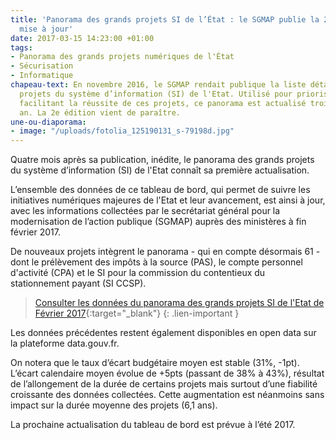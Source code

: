 ```yaml
---
title: 'Panorama des grands projets SI de l’État : le SGMAP publie la 2e édition,
  mise à jour'
date: 2017-03-15 14:23:00 +01:00
tags:
- Panorama des grands projets numériques de l'État
- Sécurisation
- Informatique
chapeau-text: En novembre 2016, le SGMAP rendait publique la liste détaillée des grands
  projets du système d’information (SI) de l'Etat. Utilisé pour prioriser les actions
  facilitant la réussite de ces projets, ce panorama est actualisé trois fois par
  an. La 2e édition vient de paraître.
une-ou-diaporama:
- image: "/uploads/fotolia_125190131_s-79198d.jpg"
---
```


Quatre mois après sa publication, inédite, le panorama des grands projets du système d’information (SI) de l'Etat connaît sa première actualisation.

L’ensemble des données de ce tableau de bord, qui permet de suivre les initiatives numériques majeures de l'Etat et leur avancement, est ainsi à jour, avec les informations collectées par le secrétariat général pour la modernisation de l’action publique (SGMAP) auprès des ministères à fin février 2017.

De nouveaux projets intègrent le panorama - qui en compte désormais 61 - dont le prélèvement des impôts à la source (PAS), le compte personnel d'activité (CPA) et le SI pour la commission du contentieux du stationnement payant (SI CCSP).

>[Consulter les données du panorama des grands projets SI de l'Etat de Février 2017](https://www.data.gouv.fr/fr/datasets/panorama-des-grands-projets-si-de-letat-1/){:target="_blank"}
{: .lien-important }

Les données précédentes restent également disponibles en open data sur la plateforme data.gouv.fr.

On notera que le taux d’écart budgétaire moyen est stable (31%, -1pt). L’écart calendaire moyen évolue de +5pts (passant de 38% à 43%), résultat de l’allongement de la durée de certains projets mais surtout d’une fiabilité croissante des données collectées. Cette augmentation est néanmoins sans impact sur la durée moyenne des projets (6,1 ans).

La prochaine actualisation du tableau de bord est prévue à l’été 2017.
